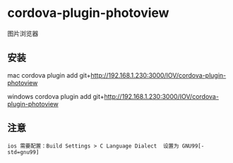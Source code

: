 # cordova-plugin-photoview
图片浏览器

## 安装
mac
    cordova plugin add git+http://192.168.1.230:3000/IOV/cordova-plugin-photoview



windows
    cordova plugin add git+http://192.168.1.230:3000/IOV/cordova-plugin-photoview

## 注意
    ios 需要配置：Build Settings > C Language Dialect  设置为 GNU99[-std=gnu99]